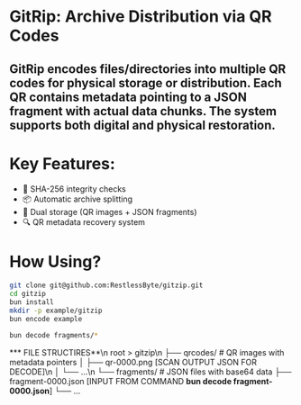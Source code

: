 # GitRip: Archive Distribution via QR Codes

## GitRip encodes files/directories into multiple QR codes for physical storage or distribution. Each QR contains metadata pointing to a JSON fragment with actual data chunks. The system supports both digital and physical restoration.
# Key Features:
- 🔐 SHA-256 integrity checks
-  📦 Automatic archive splitting
- 🧩 Dual storage (QR images + JSON fragments)
- 🔍 QR metadata recovery system

# How Using?

```bash
git clone git@github.com:RestlessByte/gitzip.git
cd gitzip
bun install
mkdir -p example/gitzip
bun encode example
```

```bash
bun decode fragments/*
```
*** FILE STRUCTIRES**\n
root > gitzip\n
├── qrcodes/       # QR images with metadata pointers
│   ├── qr-0000.png [SCAN OUTPUT JSON FOR DECODE]\n
│   └── ...\n
└── fragments/     # JSON files with base64 data 
    ├── fragment-0000.json [INPUT FROM COMMAND **bun decode fragment-0000.json**]
    └── ...